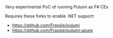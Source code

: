 Very experimental PoC of running Pulumi as F# CEs

Requires these forks to enable .NET support: 

- https://github.com/Frassle/pulumi
- https://github.com/Frassle/pulumi-azure